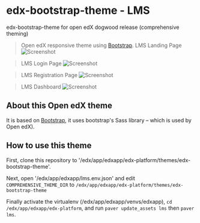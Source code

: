 # edx-bootstrap-theme - LMS
edx-bootstrap-theme for open edX dogwood release (comprehensive theming)

> Open edX responsive theme using [Bootstrap](http://getbootstrap.com/).
> LMS Landing Page
![Screenshot](https://github.com/dadasoz/edx-bootstrap-theme/blob/master/docs/images/1.png)

> LMS Login Page
![Screenshot](https://github.com/dadasoz/edx-bootstrap-theme/blob/master/docs/images/2.png)

> LMS Registration Page
![Screenshot](https://github.com/dadasoz/edx-bootstrap-theme/blob/master/docs/images/3.png)

> LMS Dashboard
![Screenshot](https://github.com/dadasoz/edx-bootstrap-theme/blob/master/docs/images/4.png)

## About this Open edX theme

It is based on [Bootstrap](http://getbootstrap.com/), it uses bootstrap's Sass library – which is used by Open edX).

## How to use this theme

First, clone this repository to '/edx/app/edxapp/edx-platform/themes/edx-bootstrap-theme'.

Next, open '/edx/app/edxapp/lms.env.json' and edit `COMPREHENSIVE_THEME_DIR` to `/edx/app/edxapp/edx-platform/themes/edx-bootstrap-theme`

Finally activate the virtualenv (/edx/app/edxapp/venvs/edxapp), `cd /edx/app/edxapp/edx-platform`, and run `paver update_assets lms` then `paver lms`.
